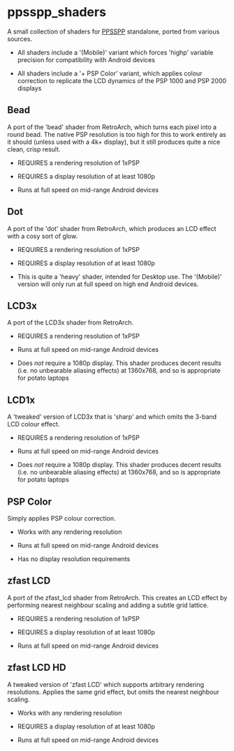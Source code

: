 # ppsspp_shaders

A small collection of shaders for [PPSSPP](https://www.ppsspp.org/) standalone, ported from various sources.

- All shaders include a '(Mobile)' variant which forces 'highp' variable precision for compatibility with Android devices

- All shaders include a '+ PSP Color' variant, which applies colour correction to replicate the LCD dynamics of the PSP 1000 and PSP 2000 displays

## Bead

A port of the 'bead' shader from RetroArch, which turns each pixel into a round bead. The native PSP resolution is too high for this to work entirely as it should (unless used with a 4k+ display), but it still produces quite a nice clean, crisp result.

- REQUIRES a rendering resolution of 1xPSP

- REQUIRES a display resolution of at least 1080p

- Runs at full speed on mid-range Android devices

## Dot

A port of the 'dot' shader from RetroArch, which produces an LCD effect with a cosy sort of glow.

- REQUIRES a rendering resolution of 1xPSP

- REQUIRES a display resolution of at least 1080p

- This is quite a 'heavy' shader, intended for Desktop use. The '(Mobile)' version will only run at full speed on high end Android devices.

## LCD3x

A port of the LCD3x shader from RetroArch.

- REQUIRES a rendering resolution of 1xPSP

- Runs at full speed on mid-range Android devices

- Does *not* require a 1080p display. This shader produces decent results (i.e. no unbearable aliasing effects) at 1360x768, and so is appropriate for potato laptops

## LCD1x

A 'tweaked' version of LCD3x that is 'sharp' and which omits the 3-band LCD colour effect.

- REQUIRES a rendering resolution of 1xPSP

- Runs at full speed on mid-range Android devices

- Does *not* require a 1080p display. This shader produces decent results (i.e. no unbearable aliasing effects) at 1360x768, and so is appropriate for potato laptops

## PSP Color

Simply applies PSP colour correction.

- Works with any rendering resolution

- Runs at full speed on mid-range Android devices

- Has no display resolution requirements

## zfast LCD

A port of the zfast_lcd shader from RetroArch. This creates an LCD effect by performing nearest neighbour scaling and adding a subtle grid lattice.

- REQUIRES a rendering resolution of 1xPSP

- REQUIRES a display resolution of at least 1080p

- Runs at full speed on mid-range Android devices

## zfast LCD HD

A tweaked version of 'zfast LCD' which supports arbitrary rendering resolutions. Applies the same grid effect, but omits the nearest neighbour scaling.

- Works with any rendering resolution

- REQUIRES a display resolution of at least 1080p

- Runs at full speed on mid-range Android devices
